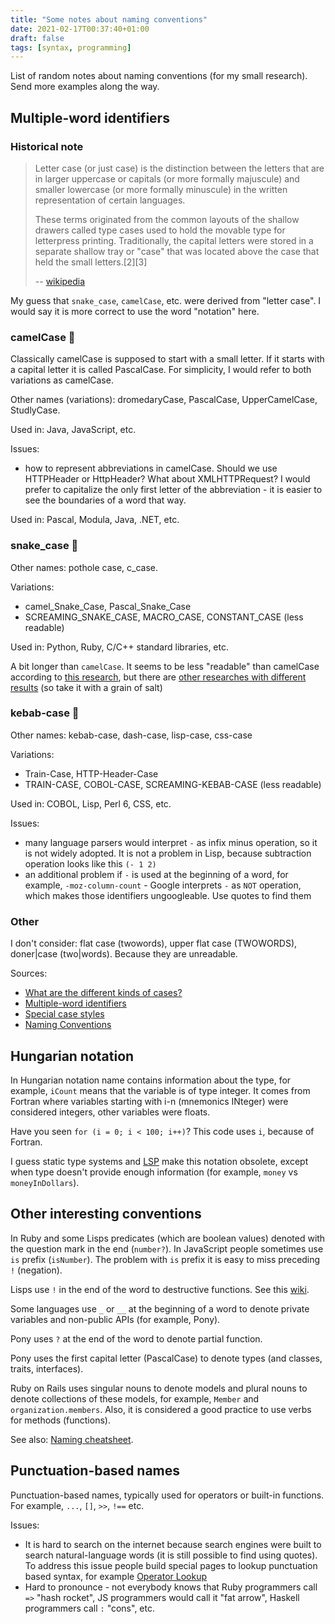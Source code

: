 ```yaml
---
title: "Some notes about naming conventions"
date: 2021-02-17T00:37:40+01:00
draft: false
tags: [syntax, programming]
---
```


List of random notes about naming conventions (for my small research). Send more examples along the way.



## Multiple-word identifiers

### Historical note

> Letter case (or just case) is the distinction between the letters that are in larger uppercase or capitals (or more formally majuscule) and smaller lowercase (or more formally minuscule) in the written representation of certain languages.
>
> These terms originated from the common layouts of the shallow drawers called type cases used to hold the movable type for letterpress printing. Traditionally, the capital letters were stored in a separate shallow tray or "case" that was located above the case that held the small letters.[2][3]
>
> -- [wikipedia](https://en.wikipedia.org/wiki/Letter_case)

My guess that `snake_case`, `camelCase`, etc. were derived from "letter case". I would say it is more correct to use the word "notation" here.

### camelCase 🐫

Classically camelCase is supposed to start with a small letter. If it starts with a capital letter it is called PascalCase. For simplicity, I would refer to both variations as camelCase.

Other names (variations): dromedaryCase, PascalCase, UpperCamelCase, StudlyCase.

Used in: Java, JavaScript, etc.

Issues:

- how to represent abbreviations in camelCase. Should we use HTTPHeader or HttpHeader? What about XMLHTTPRequest? I would prefer to capitalize the only first letter of the abbreviation - it is easier to see the boundaries of a word that way.

Used in: Pascal, Modula, Java, .NET, etc.

### snake_case 🐍

Other names: pothole case, c_case.

Variations:

- camel_Snake_Case, Pascal_Snake_Case
- SCREAMING_SNAKE_CASE, MACRO_CASE, CONSTANT_CASE (less readable)

Used in: Python, Ruby, C/C++ standard libraries, etc.

A bit longer than `camelCase`. It seems to be less "readable" than camelCase according to [this research](https://ieeexplore.ieee.org/abstract/document/5090039), but there are [other researches with different results](https://ieeexplore.ieee.org/abstract/document/5521745) (so take it with a grain of salt)

### kebab-case 🍡

Other names: kebab-case, dash-case, lisp-case, css-case

Variations:

- Train-Case, HTTP-Header-Case
- TRAIN-CASE, COBOL-CASE, SCREAMING-KEBAB-CASE (less readable)

Used in: COBOL, Lisp, Perl 6, CSS, etc.

Issues:

- many language parsers would interpret `-` as infix minus operation, so it is not widely adopted. It is not a problem in Lisp, because subtraction operation looks like this `(- 1 2)`
- an additional problem if `-` is used at the beginning of a word, for example, `-moz-column-count` - Google interprets `-` as `NOT` operation, which makes those identifiers ungoogleable. Use quotes to find them

### Other

I don't consider: flat case (twowords), upper flat case (TWOWORDS), doner|case (two|words). Because they are unreadable.

Sources:

- [What are the different kinds of cases?](https://stackoverflow.com/questions/17326185/what-are-the-different-kinds-of-cases)
- [Multiple-word identifiers](https://en.wikipedia.org/wiki/Naming_convention_(programming)#Multiple-word_identifiers)
- [Special case styles](https://en.wikipedia.org/wiki/Letter_case#Special_case_styles)
- [Naming Conventions](https://devopedia.org/naming-conventions)

## Hungarian notation

In Hungarian notation name contains information about the type, for example, `iCount` means that the variable is of type integer. It comes from Fortran where variables starting with i-n (mnemonics INteger) were considered integers, other variables were floats.

Have you seen `for (i = 0; i < 100; i++)`? This code uses `i`, because of Fortran.

I guess static type systems and [LSP](https://microsoft.github.io/language-server-protocol/) make this notation obsolete, except when type doesn't provide enough information (for example, `money` vs `moneyInDollars`).

## Other interesting conventions

In Ruby and some Lisps predicates (which are boolean values) denoted with the question mark in the end (`number?`). In JavaScript people sometimes use `is` prefix (`isNumber`). The problem with `is` prefix it is easy to miss preceding `!` (negation).

Lisps use `!` in the end of the word to destructive functions. See this [wiki](https://www.cliki.net/naming%20conventions).

Some languages use `_` or `__` at the beginning of a word to denote private variables and non-public APIs (for example, Pony).

Pony uses `?` at the end of the word to denote partial function.

Pony uses the first capital letter (PascalCase) to denote types (and classes, traits, interfaces).

Ruby on Rails uses singular nouns to denote models and plural nouns to denote collections of these models, for example, `Member` and `organization.members`. Also, it is considered a good practice to use verbs for methods (functions).

See also: [Naming cheatsheet](https://github.com/kettanaito/naming-cheatsheet).

## Punctuation-based names

Punctuation-based names, typically used for operators or built-in functions. For example, `...`, `[]`, `>>`, `!==` etc.

Issues:

- It is hard to search on the internet because search engines were built to search natural-language words (it is still possible to find using quotes). To address this issue people build special pages to lookup punctuation based syntax, for example [Operator Lookup](https://www.joshwcomeau.com/operator-lookup/)
- Hard to pronounce - not everybody knows that Ruby programmers call `=>` "hash rocket", JS programmers would call it "fat arrow", Haskell programmers call `:` "cons", etc.
